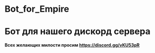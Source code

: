 # Bot_for_Empire
Бот для нашего дискорд сервера 
=====================
**Всех желающих милости просим <https://discord.gg/vKU53pR>**
